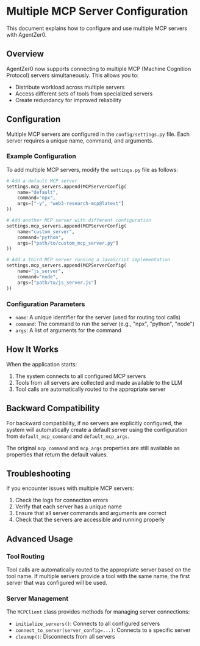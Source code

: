 # Multiple MCP Server Configuration

This document explains how to configure and use multiple MCP servers with AgentZer0.

## Overview

AgentZer0 now supports connecting to multiple MCP (Machine Cognition Protocol) servers simultaneously. This allows you to:

- Distribute workload across multiple servers
- Access different sets of tools from specialized servers
- Create redundancy for improved reliability

## Configuration

Multiple MCP servers are configured in the `config/settings.py` file. Each server requires a unique name, command, and arguments.

### Example Configuration

To add multiple MCP servers, modify the `settings.py` file as follows:

```python
# Add a default MCP server
settings.mcp_servers.append(MCPServerConfig(
    name="default",
    command="npx",
    args=["-y", "web3-research-mcp@latest"]
))

# Add another MCP server with different configuration
settings.mcp_servers.append(MCPServerConfig(
    name="custom_server",
    command="python",
    args=["path/to/custom_mcp_server.py"]
))

# Add a third MCP server running a JavaScript implementation
settings.mcp_servers.append(MCPServerConfig(
    name="js_server",
    command="node",
    args=["path/to/js_server.js"]
))
```

### Configuration Parameters

- `name`: A unique identifier for the server (used for routing tool calls)
- `command`: The command to run the server (e.g., "npx", "python", "node")
- `args`: A list of arguments for the command

## How It Works

When the application starts:

1. The system connects to all configured MCP servers
2. Tools from all servers are collected and made available to the LLM
3. Tool calls are automatically routed to the appropriate server

## Backward Compatibility

For backward compatibility, if no servers are explicitly configured, the system will automatically create a default server using the configuration from `default_mcp_command` and `default_mcp_args`.

The original `mcp_command` and `mcp_args` properties are still available as properties that return the default values.

## Troubleshooting

If you encounter issues with multiple MCP servers:

1. Check the logs for connection errors
2. Verify that each server has a unique name
3. Ensure that all server commands and arguments are correct
4. Check that the servers are accessible and running properly

## Advanced Usage

### Tool Routing

Tool calls are automatically routed to the appropriate server based on the tool name. If multiple servers provide a tool with the same name, the first server that was configured will be used.

### Server Management

The `MCPClient` class provides methods for managing server connections:

- `initialize_servers()`: Connects to all configured servers
- `connect_to_server(server_config=...)`: Connects to a specific server
- `cleanup()`: Disconnects from all servers
